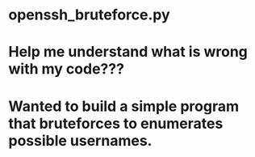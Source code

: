# openssh_bruteforce.py
# Help me understand what is wrong with my code???
# Wanted to build a simple program that bruteforces to enumerates possible usernames.
